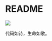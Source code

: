 # README

[![](https://img.shields.io/badge/author-Davinci-brightgreen.svg?style=flat-square)](https://davincievans.top)

代码如诗，生命如歌。

